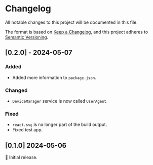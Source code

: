 # Changelog

All notable changes to this project will be documented in this file.

The format is based on [Keep a Changelog](https://keepachangelog.com/en/1.0.0/),
and this project adheres to [Semantic Versioning](https://semver.org/spec/v2.0.0.html).

## [0.2.0] - 2024-05-07

### Added

- Added more information to `package.json`.

### Changed

- `DeviceManager` service is now called `UserAgent`.

### Fixed

- `react.svg` is no longer part of the build output.
- Fixed test app.

## [0.1.0] 2024-05-06

🌟 Initial release.
